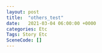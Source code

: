 ```yaml
---
layout: post
title:  "others_test"
date:   2021-03-04 06:00:00 +0000
categories: Etc
Tags: Story Etc
SceneCode: []
---
```

